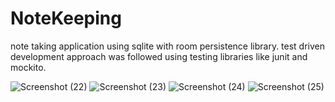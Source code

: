 # NoteKeeping
note taking application using sqlite with room persistence library. test driven development approach was followed using testing libraries like junit and mockito.

![Screenshot (22)](https://user-images.githubusercontent.com/34028187/66951535-e28b1780-f05a-11e9-9943-94f2494ef377.png)
![Screenshot (23)](https://user-images.githubusercontent.com/34028187/66951550-e880f880-f05a-11e9-9226-bc5b9170e077.png)
![Screenshot (24)](https://user-images.githubusercontent.com/34028187/66952116-3c401180-f05c-11e9-865c-26a9be03c4b2.png)
![Screenshot (25)](https://user-images.githubusercontent.com/34028187/66951549-e7e86200-f05a-11e9-956b-d57e908992da.png)
